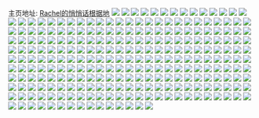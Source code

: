 主页地址: [Rachel的悄悄话根据地](https://weibo.com/u/6892701584) 
![](https://wx4.sinaimg.cn/mw2000/007wt4ycly1ghsfl59i2xj33k02o0qv7.jpg) 
![](https://wx4.sinaimg.cn/mw2000/007wt4ycly1ghph0umafxj31z41hc4qr.jpg) 
![](https://wx4.sinaimg.cn/mw2000/007wt4ycly1ghnhh8us5gj33k02o0npg.jpg) 
![](https://wx4.sinaimg.cn/mw2000/007wt4ycly1ghnhhb9cyhj32o03k0kjn.jpg) 
![](https://wx4.sinaimg.cn/mw2000/007wt4ycly1ghnhhe97caj32yo1o0hdu.jpg) 
![](https://wx4.sinaimg.cn/mw2000/007wt4ycly1ghnhhhtp7dj351c3s0npg.jpg) 
![](https://wx4.sinaimg.cn/mw2000/007wt4ycly1ghnhhloqdkj33402c01l1.jpg) 
![](https://wx4.sinaimg.cn/mw2000/007wt4ycly1ghnhhom50oj32yo1o0npe.jpg) 
![](https://wx4.sinaimg.cn/mw2000/007wt4ycly1ghn4fzmo38j33282aou0y.jpg) 
![](https://wx4.sinaimg.cn/mw2000/007wt4ycly1ghn4ga4oy3j33s051cb2c.jpg) 
![](https://wx4.sinaimg.cn/mw2000/007wt4ycly1ghn4gkcipqj34cg39c4qs.jpg) 
![](https://wx4.sinaimg.cn/mw2000/007wt4ycly1ghn4gq4ryzj33402fk7wj.jpg) 
![](https://wx4.sinaimg.cn/mw2000/007wt4ycly1ghm455z0ufj33k02o0npg.jpg) 
![](https://wx4.sinaimg.cn/mw2000/007wt4ycly1ghlzk0utfnj33k02o0npg.jpg) 
![](https://wx4.sinaimg.cn/mw2000/007wt4ycly1ghjom832xzj30u01t0q4b.jpg) 
![](https://wx4.sinaimg.cn/mw2000/007wt4ycly1ghjoiknmq4j33k02o0x6q.jpg) 
![](https://wx4.sinaimg.cn/mw2000/007wt4ycly1ghjoigkhemj33k02o0hdw.jpg) 
![](https://wx4.sinaimg.cn/mw2000/007wt4ycly1ghjoisrxd1j33k02o0npe.jpg) 
![](https://wx4.sinaimg.cn/mw2000/007wt4ycly1ghjoiqt2edj32o03k0x6q.jpg) 
![](https://wx4.sinaimg.cn/mw2000/007wt4ycly1ghikexlisdj32o03k0b2c.jpg) 
![](https://wx4.sinaimg.cn/mw2000/007wt4ycly1ghikezrb0aj32o03k0x6r.jpg) 
![](https://wx4.sinaimg.cn/mw2000/007wt4ycly1ghg5mzd5hej33k02o0u0y.jpg) 
![](https://wx4.sinaimg.cn/mw2000/007wt4ycly1ghg5n0tvq1j33k02o0npd.jpg) 
![](https://wx4.sinaimg.cn/mw2000/007wt4ycly1ghg5n38mvnj33k02o01l0.jpg) 
![](https://wx4.sinaimg.cn/mw2000/007wt4ycly1ghg5n4g9tgj32o03k0x6p.jpg) 
![](https://wx4.sinaimg.cn/mw2000/007wt4ycly1ghg5n52z19j30qo0zk78x.jpg) 
![](https://wx4.sinaimg.cn/mw2000/007wt4ycly1ghf6r3jqvbj33k02o0qv6.jpg) 
![](https://wx4.sinaimg.cn/mw2000/007wt4ycly1ghf4k7hprtj30u0140mz1.jpg) 
![](https://wx4.sinaimg.cn/mw2000/007wt4ycly1ghf4k87ahuj30u0140wgg.jpg) 
![](https://wx4.sinaimg.cn/mw2000/007wt4ycly1ghf4k8k3w2j30u0140acg.jpg) 
![](https://wx4.sinaimg.cn/mw2000/007wt4ycly1ghcul5zwdpj33k02o0qv7.jpg) 
![](https://wx4.sinaimg.cn/mw2000/007wt4ycly1ghcul8vlnlj33k02o01l0.jpg) 
![](https://wx4.sinaimg.cn/mw2000/007wt4ycly1ghcul9ozxyj31400u0gqj.jpg) 
![](https://wx4.sinaimg.cn/mw2000/007wt4ycly1ghcula4qsrj30u01hcwkf.jpg) 
![](https://wx4.sinaimg.cn/mw2000/007wt4ycly1ghculaeh6cj31400u0win.jpg) 
![](https://wx4.sinaimg.cn/mw2000/007wt4ycly1ghculargw4j30u01400yl.jpg) 
![](https://wx4.sinaimg.cn/mw2000/007wt4ycly1ghculbbr42j31400u0tdf.jpg) 
![](https://wx4.sinaimg.cn/mw2000/007wt4ycly1ghculbosowj31400u00xo.jpg) 
![](https://wx4.sinaimg.cn/mw2000/007wt4ycly1ghculdfwjmj32o03k0b2b.jpg) 
![](https://wx4.sinaimg.cn/mw2000/007wt4ycly1ghcuh37hrhj34cg39cqv7.jpg) 
![](https://wx4.sinaimg.cn/mw2000/007wt4ycly1ghaki5xyfqj30u01t0qt2.jpg) 
![](https://wx4.sinaimg.cn/mw2000/007wt4ycly1ghaki758nfj30u01t04nq.jpg) 
![](https://wx4.sinaimg.cn/mw2000/007wt4ycly1gh9cnbed05j31400u07ae.jpg) 
![](https://wx4.sinaimg.cn/mw2000/007wt4ycly1gh9cncj51dj31f80u010d.jpg) 
![](https://wx4.sinaimg.cn/mw2000/007wt4ycly1gh9cndiws8j31s90u0n57.jpg) 
![](https://wx4.sinaimg.cn/mw2000/007wt4ycly1gh5zncoaq6j31z41hchdu.jpg) 
![](https://wx4.sinaimg.cn/mw2000/007wt4ycly1gh5zneekqhj33k02o0qv6.jpg) 
![](https://wx4.sinaimg.cn/mw2000/007wt4ycly1gh5znhoj1wj33k02o04qt.jpg) 
![](https://wx4.sinaimg.cn/mw2000/007wt4ycly1gh5znjwy4cj31kw16oqv5.jpg) 
![](https://wx4.sinaimg.cn/mw2000/007wt4ycly1gh5znlr0yvj33k02o07wj.jpg) 
![](https://wx4.sinaimg.cn/mw2000/007wt4ycly1gh5znnosv1j33k02o01kz.jpg) 
![](https://wx4.sinaimg.cn/mw2000/007wt4ycly1gh5znoyk73j31o01o0hdt.jpg) 
![](https://wx4.sinaimg.cn/mw2000/007wt4ycly1gh5zns744vj31o01o0hdt.jpg) 
![](https://wx4.sinaimg.cn/mw2000/007wt4ycly1gh5znvth0gj33k02o0u0z.jpg) 
![](https://wx4.sinaimg.cn/mw2000/007wt4ycly1gh3lehmbq2j31400u0jvg.jpg) 
![](https://wx4.sinaimg.cn/mw2000/007wt4ycly1gh3leifwf5j31400u043w.jpg) 
![](https://wx4.sinaimg.cn/mw2000/007wt4ycly1gh3lej8gwoj31400u0q8e.jpg) 
![](https://wx4.sinaimg.cn/mw2000/007wt4ycly1gh3lekjnl8j31400u0q7g.jpg) 
![](https://wx4.sinaimg.cn/mw2000/007wt4ycly1ggz0sipelej32o03k0npg.jpg) 
![](https://wx4.sinaimg.cn/mw2000/007wt4ycly1ggz0sp2gfcj33k02o0b2b.jpg) 
![](https://wx4.sinaimg.cn/mw2000/007wt4ycly1ggz0sx448oj31o01o0u0x.jpg) 
![](https://wx4.sinaimg.cn/mw2000/007wt4ycly1ggz0sstd0vj33k02o0hdw.jpg) 
![](https://wx4.sinaimg.cn/mw2000/007wt4ycly1ggz0sm4a08j33k02o0u0z.jpg) 
![](https://wx4.sinaimg.cn/mw2000/007wt4ycly1ggz0sv9qzbj33k02o0u0z.jpg) 
![](https://wx4.sinaimg.cn/mw2000/007wt4ycly1ggvj4b66l8j30u01t0tfv.jpg) 
![](https://wx4.sinaimg.cn/mw2000/007wt4ycly1ggvj4bkwbwj30p41bsn1t.jpg) 
![](https://wx4.sinaimg.cn/mw2000/007wt4ycly1ggsrekl6lcj31400u0add.jpg) 
![](https://wx4.sinaimg.cn/mw2000/007wt4ycly1ggqrfzyjayj30u01t04n8.jpg) 
![](https://wx4.sinaimg.cn/mw2000/007wt4ycly1ggqrg546sdj30u01t0nn0.jpg) 
![](https://wx4.sinaimg.cn/mw2000/007wt4ycly1ggqrg689x0j30mg0xs41j.jpg) 
![](https://wx4.sinaimg.cn/mw2000/007wt4ycly1ggqqr7zf43j30qj06bmx8.jpg) 
![](https://wx4.sinaimg.cn/mw2000/007wt4ycly1ggqoo2qwaaj30qo10hgq5.jpg) 
![](https://wx4.sinaimg.cn/mw2000/007wt4ycly1ggqpp00jdbj30m80gogn6.jpg) 
![](https://wx4.sinaimg.cn/mw2000/007wt4ycly1ggqhiq8ajsj30m50m5din.jpg) 
![](https://wx4.sinaimg.cn/mw2000/007wt4ycly1ggqc9kvuc8j30qo0k0gmp.jpg) 
![](https://wx4.sinaimg.cn/mw2000/007wt4ycly1ggq70v9p6vj30bh0g3wel.jpg) 
![](https://wx4.sinaimg.cn/mw2000/007wt4ycly1ggq70vhxdhj30a60f3wep.jpg) 
![](https://wx4.sinaimg.cn/mw2000/007wt4ycly1ggpl2j5ok4j31400u00w3.jpg) 
![](https://wx4.sinaimg.cn/mw2000/007wt4ycly1ggpl3k3v3pj30qo0sego0.jpg) 
![](https://wx4.sinaimg.cn/mw2000/007wt4ycly1ggpb1qvegpj30qo0zkn14.jpg) 
![](https://wx4.sinaimg.cn/mw2000/007wt4ycly1ggp5e5y7aaj30qo12cdk3.jpg) 
![](https://wx4.sinaimg.cn/mw2000/007wt4ycly1ggoja2qphcj30u01t04is.jpg) 
![](https://wx4.sinaimg.cn/mw2000/007wt4ycly1ggoij32nflj30qo0n4k22.jpg) 
![](https://wx4.sinaimg.cn/mw2000/007wt4ycly1ggo6oqdj6nj33k02o04qs.jpg) 
![](https://wx4.sinaimg.cn/mw2000/007wt4ycly1ggo6g3rj90j33k02o0u0z.jpg) 
![](https://wx4.sinaimg.cn/mw2000/007wt4ycly1ggneglc7x0j30o91bs43d.jpg) 
![](https://wx4.sinaimg.cn/mw2000/007wt4ycly1ggndcmce5mj30u01t0tmu.jpg) 
![](https://wx4.sinaimg.cn/mw2000/007wt4ycly1ggnbe07ks8j33k02o0npg.jpg) 
![](https://wx4.sinaimg.cn/mw2000/007wt4ycly1ggn12t11erj33k02o0kjm.jpg) 
![](https://wx4.sinaimg.cn/mw2000/007wt4ycly1ggn12unhzcj33k02o0npe.jpg) 
![](https://wx4.sinaimg.cn/mw2000/007wt4ycly1ggn12w5dwbj33k02o0u0y.jpg) 
![](https://wx4.sinaimg.cn/mw2000/007wt4ycly1ggmv78vvcpj30qo0wttcr.jpg) 
![](https://wx4.sinaimg.cn/mw2000/007wt4ycly1ggmuyc8stej30qo13742q.jpg) 
![](https://wx4.sinaimg.cn/mw2000/007wt4ycly1ggmutc4uppj30qo0zbjuy.jpg) 
![](https://wx4.sinaimg.cn/mw2000/007wt4ycly1ggmu4edzmnj30nh0ocacn.jpg) 
![](https://wx4.sinaimg.cn/mw2000/007wt4ycly1ggmt8xdudsj30c80bqwgl.jpg) 
![](https://wx4.sinaimg.cn/mw2000/007wt4ycly1gglv0zdkghj30nf0r83zb.jpg) 
![](https://wx4.sinaimg.cn/mw2000/007wt4ycly1ggluh4jotgj30qo09ft9s.jpg) 
![](https://wx4.sinaimg.cn/mw2000/007wt4ycly1ggl29a4jfpj33k02o0qv7.jpg) 
![](https://wx4.sinaimg.cn/mw2000/007wt4ycly1ggl29fqzpjj33k02o04qr.jpg) 
![](https://wx4.sinaimg.cn/mw2000/007wt4ycly1ggkvbplnjuj31z41hc1kz.jpg) 
![](https://wx4.sinaimg.cn/mw2000/007wt4ycly1ggkvbqvqhbj31z41hchdu.jpg) 
![](https://wx4.sinaimg.cn/mw2000/007wt4ycly1ggkvbrts4wj31z41hcb2a.jpg) 
![](https://wx4.sinaimg.cn/mw2000/007wt4ycly1ggkvbt2ihrj31z41hc1kz.jpg) 
![](https://wx4.sinaimg.cn/mw2000/007wt4ycly1ggkvbuqipgj31z41hc1kz.jpg) 
![](https://wx4.sinaimg.cn/mw2000/007wt4ycly1ggkvbwt48nj31z41hc7wj.jpg) 
![](https://wx4.sinaimg.cn/mw2000/007wt4ycly1ggkv7jwdbxj31z41hcu0x.jpg) 
![](https://wx4.sinaimg.cn/mw2000/007wt4ycly1ggkv7kqrcij31z41hcnpd.jpg) 
![](https://wx4.sinaimg.cn/mw2000/007wt4ycly1ggkt2qzzggj30u01t04c8.jpg) 
![](https://wx4.sinaimg.cn/mw2000/007wt4ycly1ggkt2rmdb0j30u01t0toz.jpg) 
![](https://wx4.sinaimg.cn/mw2000/007wt4ycly1ggkt2sj9lfj30u01t01c1.jpg) 
![](https://wx4.sinaimg.cn/mw2000/007wt4ycly1ggju46l4x3j30dc0dcaa6.jpg) 
![](https://wx4.sinaimg.cn/mw2000/007wt4ycly1ggjnb87jxaj307206kmxk.jpg) 
![](https://wx4.sinaimg.cn/mw2000/007wt4ycly1ggjlp30gvkj33k02o01l0.jpg) 
![](https://wx4.sinaimg.cn/mw2000/007wt4ycly1ggjionb8z2j33k02o07wk.jpg) 
![](https://wx4.sinaimg.cn/mw2000/007wt4ycly1ggirrwuymyj30p31brn26.jpg) 
![](https://wx4.sinaimg.cn/mw2000/007wt4ycly1ggirs5y0eaj30qo1aeq85.jpg) 
![](https://wx4.sinaimg.cn/mw2000/007wt4ycly1ggib2ufuu1j30qm08wwfd.jpg) 
![](https://wx4.sinaimg.cn/mw2000/007wt4ycly1gghlp4ir3mj30qo0dzjs3.jpg) 
![](https://wx4.sinaimg.cn/mw2000/007wt4ycly1gghbv3ukuej31mo268hdt.jpg) 
![](https://wx4.sinaimg.cn/mw2000/007wt4ycly1gggto4xuv2j30u01t0ta6.jpg) 
![](https://wx4.sinaimg.cn/mw2000/007wt4ycly1gggf2eazpoj30u01t0x2t.jpg) 
![](https://wx4.sinaimg.cn/mw2000/007wt4ycly1ggfbik26a7j30u01t0n5d.jpg) 
![](https://wx4.sinaimg.cn/mw2000/007wt4ycly1ggf7de442kj30qo0krgnq.jpg) 
![](https://wx4.sinaimg.cn/mw2000/007wt4ycly1ggf7degrsqj30mx1bs791.jpg) 
![](https://wx4.sinaimg.cn/mw2000/007wt4ycly1ggf7e7u4ihj30qo08l751.jpg) 
![](https://wx4.sinaimg.cn/mw2000/007wt4ycly1gge2cpsha0j33k02o0kjn.jpg) 
![](https://wx4.sinaimg.cn/mw2000/007wt4ycly1ggdoocfdhtj30u01t0139.jpg) 
![](https://wx4.sinaimg.cn/mw2000/007wt4ycly1ggd4eepd55j30p905mdgg.jpg) 
![](https://wx4.sinaimg.cn/mw2000/007wt4ycly1ggd2ncsl6wj30qo0cat9j.jpg) 
![](https://wx4.sinaimg.cn/mw2000/007wt4ycly1ggcydluxvij30qo0hc76o.jpg) 
![](https://wx4.sinaimg.cn/mw2000/007wt4ycly1ggcuj5wk7pj31400u0x0t.jpg) 
![](https://wx4.sinaimg.cn/mw2000/007wt4ycly1ggcmpao0whj30u01t07hq.jpg) 
![](https://wx4.sinaimg.cn/mw2000/007wt4ycly1ggcf594g37j30qn0gmmyt.jpg) 
![](https://wx4.sinaimg.cn/mw2000/007wt4ycly1ggcdn5nsmmj30qf0js409.jpg) 
![](https://wx4.sinaimg.cn/mw2000/007wt4ycly1ggbwjm07tgj30pv10540j.jpg) 
![](https://wx4.sinaimg.cn/mw2000/007wt4ycly1ggbwi8clldj30qo0n076b.jpg) 
![](https://wx4.sinaimg.cn/mw2000/007wt4ycly1ggbvet6oz2j30qo151tdp.jpg) 
![](https://wx4.sinaimg.cn/mw2000/007wt4ycly1ggbtecm2emj30j40j4gm9.jpg) 
![](https://wx4.sinaimg.cn/mw2000/007wt4ycly1ggbrokej8vj30u01t00zv.jpg) 
![](https://wx4.sinaimg.cn/mw2000/007wt4ycly1ggbrokx6y6j30u01t0gsr.jpg) 
![](https://wx4.sinaimg.cn/mw2000/007wt4ycly1gg90ej5nwoj309h05d74f.jpg) 
![](https://wx4.sinaimg.cn/mw2000/007wt4ycly1gg8t8b2wi3j30m90qo409.jpg) 
![](https://wx4.sinaimg.cn/mw2000/007wt4ycly1gg83pd0towj30qo16vwiq.jpg) 
![](https://wx4.sinaimg.cn/mw2000/007wt4ycly1gg7x2ceh0bj30u01t0409.jpg) 
![](https://wx4.sinaimg.cn/mw2000/007wt4ycly1gg7us7h0dhj30u01t0k46.jpg) 
![](https://wx4.sinaimg.cn/mw2000/007wt4ycly1gg7us7zc1aj30t719e7ek.jpg) 
![](https://wx4.sinaimg.cn/mw2000/007wt4ycly1gg7aen8qnpj30m10xrwot.jpg) 
![](https://wx4.sinaimg.cn/mw2000/007wt4ycly1gg7aenlp4tj30u01t0dnm.jpg) 
![](https://wx4.sinaimg.cn/mw2000/007wt4ycly1gg78vduc2zj30o21bsn2d.jpg) 
![](https://wx4.sinaimg.cn/mw2000/007wt4ycly1gg73r8l6woj31s00yl4g8.jpg) 
![](https://wx4.sinaimg.cn/mw2000/007wt4ycly1gg70df7uagj30qo0hy75u.jpg) 
![](https://wx4.sinaimg.cn/mw2000/007wt4ycly1gg70dfhh1cj30qo0ha75n.jpg) 
![](https://wx4.sinaimg.cn/mw2000/007wt4ycly1gg60voy4mej30qo0bwta3.jpg) 
![](https://wx4.sinaimg.cn/mw2000/007wt4ycly1gg5nmigecij30iv0qodhy.jpg) 
![](https://wx4.sinaimg.cn/mw2000/007wt4ycly1gg5l3epoxxj30qo0c575p.jpg) 
![](https://wx4.sinaimg.cn/mw2000/007wt4ycly1gg4z6yb2ddj30u01t01ag.jpg) 
![](https://wx4.sinaimg.cn/mw2000/007wt4ycly1gg4lhaxfwzj30qo0pdq43.jpg) 
![](https://wx4.sinaimg.cn/mw2000/007wt4ycly1gg4i3m6e24j31hc1z4e82.jpg) 
![](https://wx4.sinaimg.cn/mw2000/007wt4ycly1gg4i3nc5drj31hc1z4e82.jpg) 
![](https://wx4.sinaimg.cn/mw2000/007wt4ycly1gg4i3odwu0j31hc1z4b2a.jpg) 
![](https://wx4.sinaimg.cn/mw2000/007wt4ycly1gg4i3pna60j31hc1z4u0x.jpg) 
![](https://wx4.sinaimg.cn/mw2000/007wt4ycly1gg4i3qhw1ij31hc1z4qv5.jpg) 
![](https://wx4.sinaimg.cn/mw2000/007wt4ycly1gg4i3ru7qtj31hc1z4u0x.jpg) 
![](https://wx4.sinaimg.cn/mw2000/007wt4ycly1gg4i3su0dxj31hc1z4qv5.jpg) 
![](https://wx4.sinaimg.cn/mw2000/007wt4ycly1gg4i3tqgchj31hc1z41ky.jpg) 
![](https://wx4.sinaimg.cn/mw2000/007wt4ycly1gg4i3vkxprj31hc1z44qq.jpg) 
![](https://wx4.sinaimg.cn/mw2000/007wt4ycly1gg4i3wnlv8j31hc1z47wi.jpg) 
![](https://wx4.sinaimg.cn/mw2000/007wt4ycly1gg4i3xmoiej31hc1z4b2a.jpg) 
![](https://wx4.sinaimg.cn/mw2000/007wt4ycly1gg3jjtl5goj33k02o0x6r.jpg) 
![](https://wx4.sinaimg.cn/mw2000/007wt4ycly1gg2l50s8wij30qo0n0abf.jpg) 
![](https://wx4.sinaimg.cn/mw2000/007wt4ycly1gg2kxn2oj5j30zk0k0wlb.jpg) 
![](https://wx4.sinaimg.cn/mw2000/007wt4ycly1gg2dzv6nt9j30u01t076m.jpg) 
![](https://wx4.sinaimg.cn/mw2000/007wt4ycly1gfuhji9td2j31z41hcqv5.jpg) 
![](https://wx4.sinaimg.cn/mw2000/007wt4ycly1gfuhjl7najj31z41hckjl.jpg) 
![](https://wx4.sinaimg.cn/mw2000/007wt4ycly1gfn85srrorj31z41hcnpe.jpg) 
![](https://wx4.sinaimg.cn/mw2000/007wt4ycly1gflvprxp8vj31400u0wlb.jpg) 
![](https://wx4.sinaimg.cn/mw2000/007wt4ycly1gflvpt7qo9j31400u0jx4.jpg) 
![](https://wx4.sinaimg.cn/mw2000/007wt4ycly1gflvptsc3hj30u0140q7w.jpg) 
![](https://wx4.sinaimg.cn/mw2000/007wt4ycly1gflpl98cdsj31400u0n25.jpg) 
![](https://wx4.sinaimg.cn/mw2000/007wt4ycly1gfgjb6ro1lj30tx0x6q7h.jpg) 
![](https://wx4.sinaimg.cn/mw2000/007wt4ycly1gfc40mn34wj30u00db0tx.jpg) 
![](https://wx4.sinaimg.cn/mw2000/007wt4ycly1gf0dkiwgpwj30u00g8n6z.jpg) 
![](https://wx4.sinaimg.cn/mw2000/007wt4ycly1gf0dkjfbkcj30u00gg49f.jpg) 
![](https://wx4.sinaimg.cn/mw2000/007wt4ycly1gepxve77faj31901o0kea.jpg) 
![](https://wx4.sinaimg.cn/mw2000/007wt4ycly1gela1laezej31s01c01kx.jpg) 
![](https://wx4.sinaimg.cn/mw2000/007wt4ycly1gdtq9xcshej308t1bsmzy.jpg) 
![](https://wx4.sinaimg.cn/mw2000/007wt4ycly1gdtq9y1lxuj30u01t014q.jpg) 
![](https://wx4.sinaimg.cn/mw2000/007wt4ycly1gdtc0g0il1j30nb1bsq53.jpg) 
![](https://wx4.sinaimg.cn/mw2000/007wt4ycly1gdr39bzd3vj31hc0owtgs.jpg) 
![](https://wx4.sinaimg.cn/mw2000/007wt4ycly1gdncnionc0j31400u0n1y.jpg) 
![](https://wx4.sinaimg.cn/mw2000/007wt4ycly1gdhu8ioe44j30qo0k1785.jpg) 
![](https://wx4.sinaimg.cn/mw2000/007wt4ycly1gdhge4n9swj30u01hctmn.jpg) 
![](https://wx4.sinaimg.cn/mw2000/007wt4ycly1gdgtgifsslj30qo0xrjvf.jpg) 
![](https://wx4.sinaimg.cn/mw2000/007wt4ycly1gd8wxfct0sj31s013kwyo.jpg) 
![](https://wx4.sinaimg.cn/mw2000/007wt4ycly1gd8wxg69mwj30xv0zyk4k.jpg) 
![](https://wx4.sinaimg.cn/mw2000/007wt4ycly1gd8wxhpxx5j31hr1814qp.jpg) 
![](https://wx4.sinaimg.cn/mw2000/007wt4ycly1gd8wzbs6v5j31170x2wnx.jpg) 
![](https://wx4.sinaimg.cn/mw2000/007wt4ycly1gd8wxgqz9yj30ng0ekacr.jpg) 
![](https://wx4.sinaimg.cn/mw2000/007wt4ycly1gd8wzbfkehj312g11kaqd.jpg) 
![](https://wx4.sinaimg.cn/mw2000/007wt4ycly1gd6eh1ybc5j30u01t0q52.jpg) 
![](https://wx4.sinaimg.cn/mw2000/007wt4ycly1gd56hi3g7qj30u01t0jv7.jpg) 
![](https://wx4.sinaimg.cn/mw2000/007wt4ycly1gd4yvlx9lnj33k02o0u0y.jpg) 
![](https://wx4.sinaimg.cn/mw2000/007wt4ycly1gd2xgyj6wyj30dc07imxb.jpg) 
![](https://wx4.sinaimg.cn/mw2000/007wt4ycly1gd1gtdakaxj30i20i20u2.jpg) 
![](https://wx4.sinaimg.cn/mw2000/007wt4ycly1gczm050btlj30qo08w0t6.jpg) 
![](https://wx4.sinaimg.cn/mw2000/007wt4ycly1gczm0ow5gsj30js09hq43.jpg) 
![](https://wx4.sinaimg.cn/mw2000/007wt4ycly1gczm0p5uzsj30js0ifmxv.jpg) 
![](https://wx4.sinaimg.cn/mw2000/007wt4ycly1gczjopykdcj30mm1wo78o.jpg) 
![](https://wx4.sinaimg.cn/mw2000/007wt4ycly1gczjopd8b1j30jg0yk46v.jpg) 
![](https://wx4.sinaimg.cn/mw2000/007wt4ycly1gczjopnv8lj30go0ku0xw.jpg) 
![](https://wx4.sinaimg.cn/mw2000/007wt4ycly1gczjoq7ep6j30u011tac8.jpg) 
![](https://wx4.sinaimg.cn/mw2000/007wt4ycly1gczjoqkeluj30u00irjsl.jpg) 
![](https://wx4.sinaimg.cn/mw2000/007wt4ycly1gczjor4g7jj30u05lrqjb.jpg) 
![](https://wx4.sinaimg.cn/mw2000/007wt4ycly1gcuuc30caoj30qm1z5hc0.jpg) 
![](https://wx4.sinaimg.cn/mw2000/007wt4ycly1gcuuc48blfj316o1kwhdt.jpg) 
![](https://wx4.sinaimg.cn/mw2000/007wt4ycly1gcuuc4u6luj318k1ia4g7.jpg) 
![](https://wx4.sinaimg.cn/mw2000/007wt4ycly1gcuucaa5igj31901vjb0p.jpg) 
![](https://wx4.sinaimg.cn/mw2000/007wt4ycly1gcuuc76ah5j31hc1z4u0x.jpg) 
![](https://wx4.sinaimg.cn/mw2000/007wt4ycly1gcuuc5ww92j31hc1z4x6p.jpg) 
![](https://wx4.sinaimg.cn/mw2000/007wt4ycly1gcukw7wwu2j31kw16owtz.jpg) 
![](https://wx4.sinaimg.cn/mw2000/007wt4ycly1gctg9iwqytj31h013s7op.jpg) 
![](https://wx4.sinaimg.cn/mw2000/007wt4ycly1gc1onskhozj30qo0rajt4.jpg) 
![](https://wx4.sinaimg.cn/mw2000/007wt4ycly1gc1omn5dxbj30qo0j70ug.jpg) 
![](https://wx4.sinaimg.cn/mw2000/007wt4ycly1gbltj7hmfuj30zk0j4tc6.jpg) 
![](https://wx4.sinaimg.cn/mw2000/007wt4ycly1gb83bauiaaj30u01t00wf.jpg) 
![](https://wx4.sinaimg.cn/mw2000/007wt4ycly1gb83bbb92aj30u01t0jv5.jpg) 
![](https://wx4.sinaimg.cn/mw2000/007wt4ycly1gb5gf4dicgj30u014077k.jpg) 
![](https://wx4.sinaimg.cn/mw2000/007wt4ycly1gaxk9h76caj30qo0qhgml.jpg) 
![](https://wx4.sinaimg.cn/mw2000/007wt4ycly1gavx09iui2j30u01t0n34.jpg) 
![](https://wx4.sinaimg.cn/mw2000/007wt4ycly1gau5xqf7gmj30u0140e4k.jpg) 
![](https://wx4.sinaimg.cn/mw2000/007wt4ycly1gaszv2u57rj33k02o04qs.jpg) 
![](https://wx4.sinaimg.cn/mw2000/007wt4ycly1gap7mz3196j31400u077f.jpg) 
![](https://wx4.sinaimg.cn/mw2000/007wt4ycly1gaot08ao9hj31400u0dio.jpg) 
![](https://wx4.sinaimg.cn/mw2000/007wt4ycly1gaohdm7tzqj31400u07aq.jpg) 
![](https://wx4.sinaimg.cn/mw2000/007wt4ycly1gaohdpd97zj31400u0jyq.jpg) 
![](https://wx4.sinaimg.cn/mw2000/007wt4ycly1ganzapi6ekj31400u00xh.jpg) 
![](https://wx4.sinaimg.cn/mw2000/007wt4ycly1gampk546qkj31400u0gnw.jpg) 
![](https://wx4.sinaimg.cn/mw2000/007wt4ycly1galm6skj6qj31400u0afb.jpg) 
![](https://wx4.sinaimg.cn/mw2000/007wt4ycly1gakrv6bsfsj30u0140jug.jpg) 
![](https://wx4.sinaimg.cn/mw2000/007wt4ycly1gaka4u498sj31400u0wkr.jpg) 
![](https://wx4.sinaimg.cn/mw2000/007wt4ycly1gajqzaxqbaj31400u078n.jpg) 
![](https://wx4.sinaimg.cn/mw2000/007wt4ycly1gaj5hi3jt0j31400u041d.jpg) 
![](https://wx4.sinaimg.cn/mw2000/007wt4ycly1gailbdu9zhj30qo0f0aaz.jpg) 
![](https://wx4.sinaimg.cn/mw2000/007wt4ycly1gaig6nv45fj31400u0gom.jpg) 
![](https://wx4.sinaimg.cn/mw2000/007wt4ycly1gahwspt2qdj31400u0wk9.jpg) 
![](https://wx4.sinaimg.cn/mw2000/007wt4ycly1gahdgn5chej31400u0dhp.jpg) 
![](https://wx4.sinaimg.cn/mw2000/007wt4ycly1gaguu6l78ij31400u0wiq.jpg) 
![](https://wx4.sinaimg.cn/mw2000/007wt4ycly1gacvwl4nn0j31400u0tam.jpg) 
![](https://wx4.sinaimg.cn/mw2000/007wt4ycly1gacw4h5jcdj31400u0jun.jpg) 
![](https://wx4.sinaimg.cn/mw2000/007wt4ycly1gacw2wx8ogj30u0140whz.jpg) 
![](https://wx4.sinaimg.cn/mw2000/007wt4ycly1gacw4hvxvkj31400u0q8t.jpg) 
![](https://wx4.sinaimg.cn/mw2000/007wt4ycly1gacw3dt1jqj30qo066jrh.jpg) 
![](https://wx4.sinaimg.cn/mw2000/007wt4ycly1gacw4gn3j5j30ch0bjjs1.jpg) 

